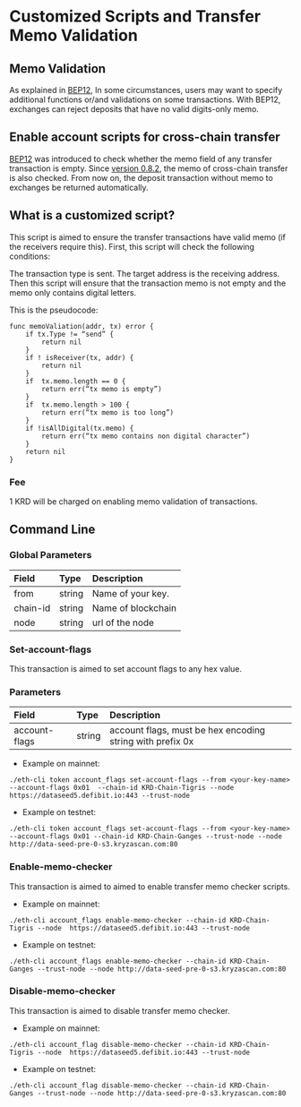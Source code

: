 #  Customized Scripts and Transfer Memo Validation

## Memo Validation
As explained in [BEP12](https://github.com/githubusername/githubrepo/BEPs/blob/master/BEP12.md), In some circumstances, users may want to specify additional functions or/and validations on some transactions. With BEP12, exchanges can reject deposits that have no valid digits-only memo.

## Enable account scripts for cross-chain transfer
[BEP12](https://github.com/githubusername/githubrepo/BEPs/blob/master/BEP12.md) was introduced to check whether the memo field of any transfer transaction is empty. Since [version 0.8.2](https://github.com/githubusername/githubrepo/node-binary/releases/tag/v0.8.2), the memo of cross-chain transfer is also checked. From now on, the deposit transaction without memo to exchanges be returned automatically.


## What is a customized script?

This script is aimed to ensure the transfer transactions have valid memo (if the receivers require this).
First, this script will check the following conditions:

The transaction type is sent.
The target address is the receiving address.
Then this script will ensure that the transaction memo is not empty and the memo only contains digital letters.

This is the pseudocode:
```
func memoValiation(addr, tx) error {
    if tx.Type != “send” {
        return nil
    }
    if ! isReceiver(tx, addr) {
        return nil
    }
    if  tx.memo.length == 0 {
        return err(“tx memo is empty”)
    }
    if  tx.memo.length > 100 {
        return err(“tx memo is too long”)
    }
    if !isAllDigital(tx.memo) {
        return err(“tx memo contains non digital character”)
    }
    return nil
}
```
### Fee

1 KRD will be charged on enabling  memo validation of transactions.

## Command Line

### Global Parameters

| **Field**    | **Type** | **Description**                                              |
| :------------ | :-------- | :------------------------------------------------------------ |
| from   | string  |Name of your key. |
| chain-id        | string   | Name of blockchain |
| node      | string   | url of the node|


###  Set-account-flags

This transaction is aimed to set account flags to any hex value.

### Parameters

| **Field**    | **Type** | **Description**                                              |
| :------------ | :-------- | :------------------------------------------------------------ |
| account-flags  | string   | account flags, must be hex encoding string with prefix 0x |

* Example on mainnet:

```
./eth-cli token account_flags set-account-flags --from <your-key-name> --account-flags 0x01  --chain-id KRD-Chain-Tigris --node  https://dataseed5.defibit.io:443 --trust-node
```


* Example on testnet:

```
./eth-cli token account_flags set-account-flags --from <your-key-name> --account-flags 0x01 --chain-id KRD-Chain-Ganges --trust-node --node http://data-seed-pre-0-s3.kryzascan.com:80
```

### Enable-memo-checker

This transaction is aimed to aimed to enable transfer memo checker scripts.


* Example on mainnet:

```
./eth-cli account_flags enable-memo-checker --chain-id KRD-Chain-Tigris --node  https://dataseed5.defibit.io:443 --trust-node
```

* Example on testnet:

```
./eth-cli account_flags enable-memo-checker --chain-id KRD-Chain-Ganges --trust-node --node http://data-seed-pre-0-s3.kryzascan.com:80
```

### Disable-memo-checker

This transaction is aimed to disable transfer memo checker.

* Example on mainnet:

```
./eth-cli account_flag disable-memo-checker --chain-id KRD-Chain-Tigris --node  https://dataseed5.defibit.io:443 --trust-node
```


* Example on testnet:

```
./eth-cli account_flag disable-memo-checker --chain-id KRD-Chain-Ganges --trust-node --node http://data-seed-pre-0-s3.kryzascan.com:80
```
